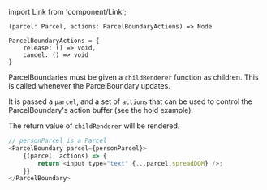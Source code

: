 import Link from 'component/Link';

```flow
(parcel: Parcel, actions: ParcelBoundaryActions) => Node
```

```flow
ParcelBoundaryActions = {
    release: () => void,
    cancel: () => void
}
```

ParcelBoundaries must be given a `childRenderer` function as children. This is called whenever the ParcelBoundary updates.

It is passed a `parcel`, and a set of `actions` that can be used to control the ParcelBoundary's action buffer (see the <Link to="/examples/parcelboundary-hold">hold example</Link>).

The return value of `childRenderer` will be rendered.

```js
// personParcel is a Parcel
<ParcelBoundary parcel={personParcel}>
    {(parcel, actions) => {
        return <input type="text" {...parcel.spreadDOM} />;
    }}
</ParcelBoundary>
```
